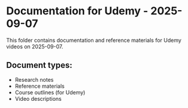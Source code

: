 # Documentation for Udemy - 2025-09-07

This folder contains documentation and reference materials for Udemy videos on 2025-09-07.

## Document types:
- Research notes
- Reference materials
- Course outlines (for Udemy)
- Video descriptions
